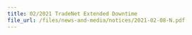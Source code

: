 ```yaml
---
title: 02/2021 TradeNet Extended Downtime
file_url: /files/news-and-media/notices/2021-02-08-N.pdf
---
```

